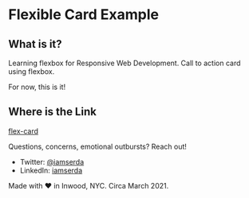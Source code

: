 # Flexible Card Example

## What is it?
Learning flexbox for Responsive Web Development. Call to action card using flexbox.

For now, this is it! 

## Where is the Link
<a href="https://iamserda.github.io/flexboxcardexample" target="_blank">flex-card</a>


Questions, concerns, emotional outbursts? Reach out!
- Twitter: <a href="https://twitter.com/iamserda">@iamserda</a>
- LinkedIn: <a href="https://linkedin.com/in/iamserda" target="_blank">iamserda</a>

Made with ❤️ in Inwood, NYC. Circa March 2021.
